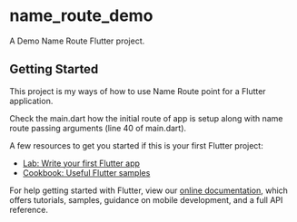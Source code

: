 # name_route_demo

A Demo Name Route Flutter project.

## Getting Started

This project is my ways of how to use Name Route point for a Flutter application.

Check the main.dart how the initial route of app is setup along with name route passing arguments (line 40 of main.dart).

A few resources to get you started if this is your first Flutter project:

- [Lab: Write your first Flutter app](https://flutter.dev/docs/get-started/codelab)
- [Cookbook: Useful Flutter samples](https://flutter.dev/docs/cookbook)

For help getting started with Flutter, view our
[online documentation](https://flutter.dev/docs), which offers tutorials,
samples, guidance on mobile development, and a full API reference.
